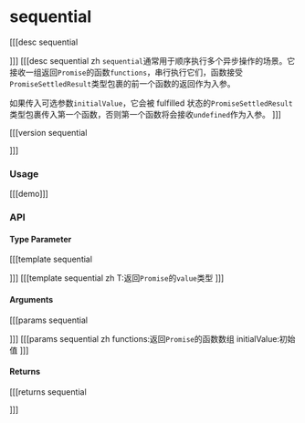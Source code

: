 # sequential

[[[desc sequential

]]]
[[[desc sequential zh
`sequential`通常用于顺序执行多个异步操作的场景。它接收一组返回`Promise`的函数`functions`，串行执行它们，函数接受`PromiseSettledResult`类型包裹的前一个函数的返回作为入参。

如果传入可选参数`initialValue`，它会被 fulfilled 状态的`PromiseSettledResult`类型包裹传入第一个函数，否则第一个函数将会接收`undefined`作为入参。
]]]

[[[version sequential
  
]]]

### Usage

[[[demo]]]


### API

#### Type Parameter

[[[template sequential

]]]
[[[template sequential zh
T:返回`Promise`的`value`类型
]]]

#### Arguments

[[[params sequential

]]]
[[[params sequential zh
functions:返回`Promise`的函数数组
initialValue:初始值
]]]

#### Returns

[[[returns sequential

]]]
